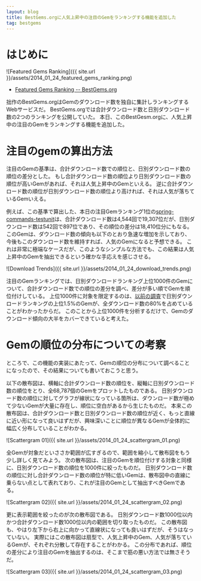 ```yaml
---
layout: blog
title: BestGems.orgに人気上昇中の注目のGemをランキングする機能を追加した
tag: bestgems
---
```




# はじめに

![Featured Gems Ranking]({{ site.url }}/assets/2014_01_24_featured_gems_ranking.png)

- [Featured Gems Ranking -- BestGems.org](http://bestgems.org/featured)

拙作のBestGems.orgはGemのダウンロード数を独自に集計しランキングするWebサービスだ。
BestGems.orgでは合計ダウンロード数と日別ダウンロード数の2つのランキングを公開していた。
本日、このBestGesm.orgに、人気上昇中の注目のGemをランキングする機能を追加した。

# 注目のgemの算出方法

注目のGemの基準は、合計ダウンロード数での順位と、日別ダウンロード数の順位の差分とした。
もし合計ダウンロード数の順位より日別ダウンロード数の順位が高いGemがあれば、それは人気上昇中のGemといえる。
逆に合計ダウンロード数の順位が日別ダウンロード数の順位より高ければ、それは人気が落ちているGemいえる。

例えば、この基準で算出した、本日の注目Gemランキング1位の[spring-commands-testunit](http://bestgems.org/gems/spring-commands-testunit)は、合計ダウンロード数は4,544回で19,307位だが、日別ダウンロード数は542回で897位であり、その順位の差分は18,410位分にもなる。
このGemは、ダウンロード数の傾向も以下のとおり急速な増加を示しており、今後もこのダウンロード数を維持すれば、人気のGemになると予想できる。
これは非常に極端なケースだが、このようなシンプルな方法でも、この結果は人気上昇中のGemを抽出できるという確かな手応えを感じさせる。

![Download Trends]({{ site.url }}/assets/2014_01_24_download_trends.png)

注目のGemランキングでは、日別ダウンロードランキング上位1000件のGemについて、合計ダウンロード数での順位の差分を調べ、差分が多い順でGemを順位付けしている。
上位1000件に対象を限定するのは、[以前の調査](/2013/09/05/rubygems-statistics.html)で日別ダウンロードランキングの上位1.5%のGemが、全ダウンロード数の80%を占めていることがわかったからだ。
このことから上位1000件を分析するだけで、Gemのダウンロード傾向の大半をカバーできていると考えた。

# Gemの順位の分布についての考察

ところで、この機能の実装にあたって、Gemの順位の分布について調べることになったので、その結果についても書いておこうと思う。

以下の散布図は、横軸に合計ダウンロード数の順位を、縦軸に日別ダウンロード数の順位をとり、全68,787個のGemをプロットしたものである。
日別ダウンロード数の順位に対してグラフが線状になっている箇所は、ダウンロード数が極めて少ないGemが大量に存在し、順位に空白があるから生じたものだ。
本来この散布図は、合計ダウンロード数と日別ダウンロード数の順位が近く、もっと直線に近い形になって良いはずだが、興味深いことに順位が異なるGemが全体的に幅広く分布していることがわかる。

![Scattergram 01]({{ site.url }}/assets/2014_01_24_scattergram_01.png)

全Gemが対象だといささか範囲が広すぎるので、範囲を縮小して散布図をもう少し詳しく見てみよう。
次の散布図は、注目のGemを順位付けする対象と同様に、日別ダウンロード数の順位を1000件に絞ったものだ。
日別ダウンロード数の順位に対し合計ダウンロード数の順位が特に低いGemは、散布図中の直線に乗らない点として表れており、これが注目のGemとして抽出すべきGemである。

![Scattergram 02]({{ site.url }}/assets/2014_01_24_scattergram_02.png)

更に表示範囲を絞ったのが次の散布図である。
日別ダウンロード数1000位以内かつ合計ダウンロード数1000位以内の範囲を切り取ったものだ。
この散布図も、やはり左下から右上に向かって直線状になっても良いはずだが、そうはなっていない。
実際にはこの散布図は扇型で、人気上昇中のGem、人気が落ちているGemが、それぞれ分散して存在することがわかる。
この分布であれば、順位の差分により注目のGemを抽出するのは、そこまで筋の悪い方法では無さそうだ。

![Scattergram 03]({{ site.url }}/assets/2014_01_24_scattergram_03.png)
